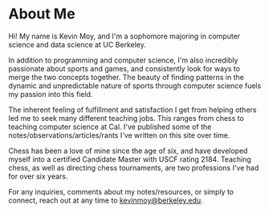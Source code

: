 # About Me

Hi! My name is Kevin Moy, and I'm a sophomore majoring in computer science and data science at UC Berkeley. 

In addition to programming and computer science, I'm also incredibly passionate about sports and games, and consistently look for ways to merge the two concepts together. The beauty of finding patterns in the dynamic and unpredictable nature of sports through computer science fuels my passion into this field. 

The inherent feeling of fulfillment and satisfaction I get from helping others led me to seek many different teaching jobs. This ranges from chess to teaching computer science at Cal. I've published some of the notes/observations/articles/rants I've written on this site over time. 

Chess has been a love of mine since the age of six, and have developed myself into a certified Candidate Master with USCF rating 2184. Teaching chess, as well as directing chess tournaments, are two professions I've had for over six years.

For any inquiries, comments about my notes/resources, or simply to connect, reach out at any time to kevinmoy@berkeley.edu.

